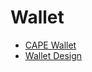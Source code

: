 # Wallet

- [CAPE Wallet](https://www.notion.so/translucence/CAPE-Wallet-6260cd31da294f30b29851fd99c2ce00)
- [Wallet Design](https://www.notion.so/translucence/Wallet-design-6df3a5780a1a43479df794596ad1816b)
